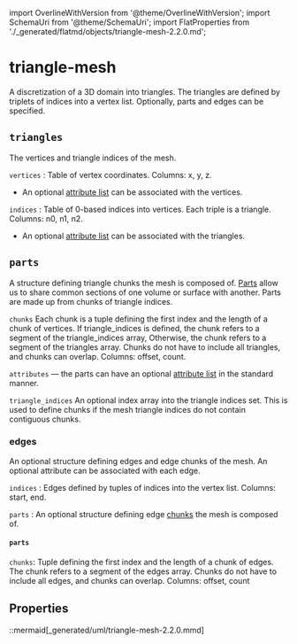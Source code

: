 import OverlineWithVersion from '@theme/OverlineWithVersion';
import SchemaUri from '@theme/SchemaUri';
import FlatProperties from './_generated/flatmd/objects/triangle-mesh-2.2.0.md';

<OverlineWithVersion title="Geoscience Objects" version="2.2.0" badge="supported" />

# triangle-mesh

<SchemaUri uri="schema/objects/triangle-mesh/2.2.0/triangle-mesh.schema.json" />

A discretization of a 3D domain into triangles. The triangles are defined by triplets of indices into a vertex list. Optionally, parts and edges can be specified.

## `triangles`
The vertices and triangle indices of the mesh.

`vertices` : Table of vertex coordinates. Columns: x, y, z.

- An optional [attribute list](../understanding-schemas/understanding-attributes.md) can be associated with the vertices.

`indices` : Table of 0-based indices into vertices. Each triple is a triangle. Columns: n0, n1, n2.

- An optional [attribute list](../understanding-schemas/understanding-attributes.md) can be associated with the triangles.

## `parts`

A structure defining triangle chunks the mesh is composed of. [Parts](../understanding-schemas/understanding-parts.md) allow us to share common sections of one volume or surface with another. Parts are made up from chunks of triangle indices.

`chunks`
Each chunk is a tuple defining the first index and the length of a chunk of vertices. If triangle_indices is defined, the chunk refers to a segment of the triangle_indices array, Otherwise, the chunk refers to a segment of the triangles array. Chunks do not have to include all triangles, and chunks can overlap. Columns: offset, count.

`attributes` — the parts can have an optional [attribute list](../understanding-schemas/understanding-attributes.md) in the standard manner.

`triangle_indices`
An optional index array into the triangle indices set. This is used to define chunks if the mesh triangle indices do not contain contiguous chunks.

### edges
An optional structure defining edges and edge chunks of the mesh. An optional attribute can be associated with each edge.

`indices` : Edges defined by tuples of indices into the vertex list. Columns: start, end.

`parts` : An optional structure defining edge [chunks](#parts-1) the mesh is composed of.

#### `parts`

`chunks`: Tuple defining the first index and the length of a chunk of edges. The chunk refers to a segment of the edges array. Chunks do not have to include all edges, and chunks can overlap. Columns: offset, count

## Properties

<FlatProperties />

::mermaid[_generated/uml/triangle-mesh-2.2.0.mmd]
